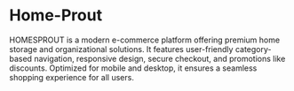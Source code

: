 # Home-Prout
HOMESPROUT is a modern e-commerce platform offering premium home storage and organizational solutions. It features user-friendly category-based navigation, responsive design, secure checkout, and promotions like discounts. Optimized for mobile and desktop, it ensures a seamless shopping experience for all users.
